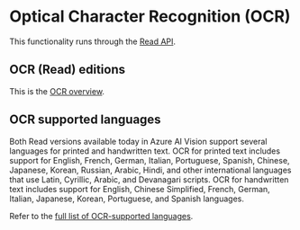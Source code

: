 # Optical Character Recognition (OCR)

This functionality runs through the [Read API](https://learn.microsoft.com/en-us/azure/ai-services/computer-vision/how-to/call-read-api).

## OCR (Read) editions

This is the [OCR overview](https://learn.microsoft.com/en-us/azure/ai-services/computer-vision/overview-ocr).

## OCR supported languages

Both Read versions available today in Azure AI Vision support several languages for printed and handwritten text. OCR for printed text includes support for English, French, German, Italian, Portuguese, Spanish, Chinese, Japanese, Korean, Russian, Arabic, Hindi, and other international languages that use Latin, Cyrillic, Arabic, and Devanagari scripts. OCR for handwritten text includes support for English, Chinese Simplified, French, German, Italian, Japanese, Korean, Portuguese, and Spanish languages.

Refer to the [full list of OCR-supported languages](https://learn.microsoft.com/en-us/azure/ai-services/computer-vision/language-support#optical-character-recognition-ocr).
